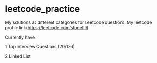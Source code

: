 # leetcode_practice
My solutions as different categories for Leetcode questions. My leetcode profile link(https://leetcode.com/stoneIII/)

Currently have:

1 Top Interview Questions (20/136)

2 Linked List